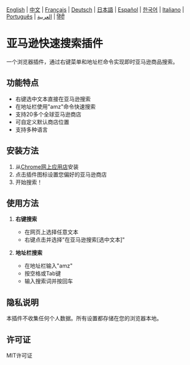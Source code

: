 [English](../README.md) | [中文](README_zh.md) | [Français](README_fr.md) | [Deutsch](README_de.md) | [日本語](README_ja.md) | [Español](README_es.md) | [한국어](README_ko.md) | [Italiano](README_it.md) | [Português](README_pt.md) | [العربية](README_ar.md) | [हिंदी](README_hi.md)

# 亚马逊快速搜索插件

一个浏览器插件，通过右键菜单和地址栏命令实现即时亚马逊商品搜索。

## 功能特点

- 右键选中文本直接在亚马逊搜索
- 在地址栏使用"amz"命令快速搜索
- 支持20多个全球亚马逊商店
- 可自定义默认商店位置
- 支持多种语言

## 安装方法

1. 从[Chrome网上应用店](https://chromewebstore.google.com/detail/amazon-quick-search-right/cjfihmfkemfbaeiihbeefmapfahgjodi)安装
2. 点击插件图标设置您偏好的亚马逊商店
3. 开始搜索！

## 使用方法

1. **右键搜索**
   - 在网页上选择任意文本
   - 右键点击并选择"在亚马逊搜索[选中文本]"

2. **地址栏搜索**
   - 在地址栏输入"amz"
   - 按空格或Tab键
   - 输入搜索词并按回车

## 隐私说明

本插件不收集任何个人数据。所有设置都存储在您的浏览器本地。

## 许可证

MIT许可证
